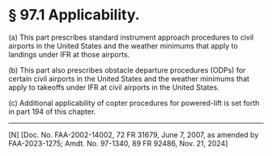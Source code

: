 # § 97.1   Applicability.

(a) This part prescribes standard instrument approach procedures to civil airports in the United States and the weather minimums that apply to landings under IFR at those airports.


(b) This part also prescribes obstacle departure procedures (ODPs) for certain civil airports in the United States and the weather minimums that apply to takeoffs under IFR at civil airports in the United States.


(c) Additional applicability of copter procedures for powered-lift is set forth in part 194 of this chapter.



---

[N] [Doc. No. FAA-2002-14002, 72 FR 31679, June 7, 2007, as amended by FAA-2023-1275; Amdt. No. 97-1340, 89 FR 92486, Nov. 21, 2024]




